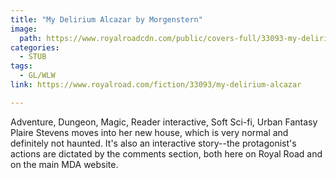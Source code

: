 ```yaml
---
title: "My Delirium Alcazar by Morgenstern"
image:
  path: https://www.royalroadcdn.com/public/covers-full/33093-my-delirium-alcazar.jpg
categories:
  - STUB
tags:
  - GL/WLW
link: https://www.royalroad.com/fiction/33093/my-delirium-alcazar

---
```

Adventure, Dungeon, Magic, Reader interactive, Soft Sci-fi, Urban Fantasy Plaire Stevens moves into her new house, which is very normal and definitely not haunted.  It's also an interactive story--the protagonist's actions are dictated by the comments section, both here on Royal Road and on the main MDA website.

